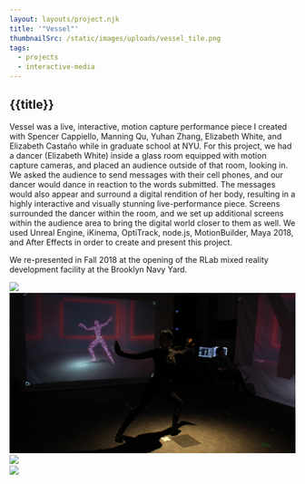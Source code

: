 ```yaml
---
layout: layouts/project.njk
title: '"Vessel"'
thumbnailSrc: /static/images/uploads/vessel_tile.png
tags:
  - projects
  - interactive-media
---
```

## {{title}}

Vessel was a live, interactive, motion capture performance piece I created with Spencer Cappiello, Manning Qu, Yuhan Zhang, Elizabeth White, and Elizabeth Castaño while in graduate school at NYU. For this project, we had a dancer (Elizabeth White) inside a glass room equipped with motion capture cameras, and placed an audience outside of that room, looking in. We asked the audience to send messages with their cell phones, and our dancer would dance in reaction to the words submitted. The messages would also appear and surround a digital rendition of her body, resulting in a highly interactive and visually stunning live-performance piece. Screens surrounded the dancer within the room, and we set up additional screens within the audience area to bring the digital world closer to them as well. We used Unreal Engine, iKinema, OptiTrack, node.js, MotionBuilder, Maya 2018, and After Effects in order to create and present this project.

We re-presented in Fall 2018 at the opening of the RLab mixed reality development facility at the Brooklyn Navy Yard.


<div class="frame">
<img src="/static/images/uploads/dsc00149.jpg"></img>
</div>

<div class="frame">
<img src="/static/images/uploads/img_7226-copy.jpg"></img>
</div>

<div class="frame">
<img src="/static/images/uploads/img_7290.jpg"></img>
</div>

<div class="frame">
<img src="/static/images/uploads/img_7306.jpg"></img>
</div>
